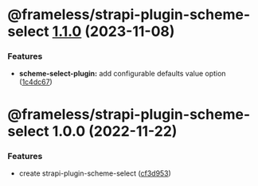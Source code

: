 # @frameless/strapi-plugin-scheme-select [1.1.0](https://github.com/frameless/strapi/compare/@frameless/strapi-plugin-scheme-select@1.0.0...@frameless/strapi-plugin-scheme-select@1.1.0) (2023-11-08)


### Features

* **scheme-select-plugin:** add configurable defaults value option ([1c4dc67](https://github.com/frameless/strapi/commit/1c4dc6738d4568d8ac98bfa274dcb3c93d618cd8))

# @frameless/strapi-plugin-scheme-select 1.0.0 (2022-11-22)


### Features

* create strapi-plugin-scheme-select ([cf3d953](https://github.com/frameless/strapi/commit/cf3d9537daf06046e6f47dec164ba20347860916))

